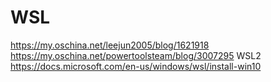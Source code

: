 # WSL
https://my.oschina.net/leejun2005/blog/1621918
https://my.oschina.net/powertoolsteam/blog/3007295
WSL2
https://docs.microsoft.com/en-us/windows/wsl/install-win10




